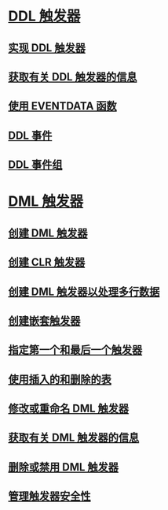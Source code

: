 # [DDL 触发器](ddl-triggers.md)
## [实现 DDL 触发器](implement-ddl-triggers.md)
## [获取有关 DDL 触发器的信息](get-information-about-ddl-triggers.md)
## [使用 EVENTDATA 函数](use-the-eventdata-function.md)
## [DDL 事件](ddl-events.md)
## [DDL 事件组](ddl-event-groups.md)
# [DML 触发器](dml-triggers.md)
## [创建 DML 触发器](create-dml-triggers.md)
## [创建 CLR 触发器](create-clr-triggers.md)
## [创建 DML 触发器以处理多行数据](create-dml-triggers-to-handle-multiple-rows-of-data.md)
## [创建嵌套触发器](create-nested-triggers.md)
## [指定第一个和最后一个触发器](specify-first-and-last-triggers.md)
## [使用插入的和删除的表](use-the-inserted-and-deleted-tables.md)
## [修改或重命名 DML 触发器](modify-or-rename-dml-triggers.md)
## [获取有关 DML 触发器的信息](get-information-about-dml-triggers.md)
## [删除或禁用 DML 触发器](delete-or-disable-dml-triggers.md)
## [管理触发器安全性](manage-trigger-security.md)
